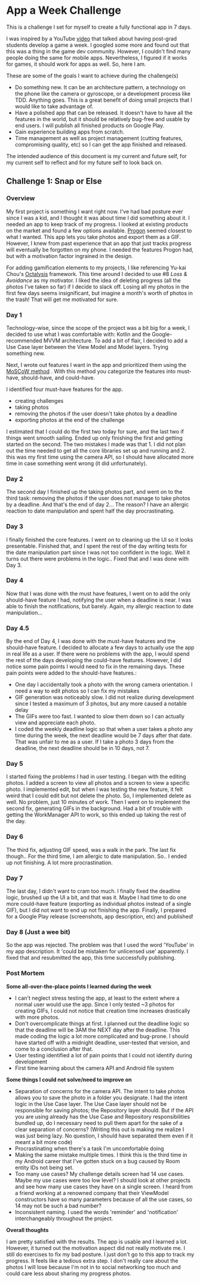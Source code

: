 # App a Week Challenge

This is a challenge I set for myself to create a fully functional app in 7 days.

I was inspired by a YouTube [video](https://www.youtube.com/watch?v=9O9Q8OVWrFA&t=1511s) that talked about having post-grad students develop a game a week. I googled some more and found out that this was a thing in the game dev community. However, I couldn't  find many people doing the same for mobile apps. Nevertheless, I figured if it works for games, it should work for apps as well. So, here I am.

These are some of the goals I want to achieve during the challenge(s)

- Do something new. It can be an architecture pattern, a technology on the phone like the camera or gyroscope, or a development process like TDD. Anything goes. This is a great benefit of doing small projects that I would like to take advantage of.
- Have a polished app that can be released. It doesn't have to have all the features in the world, but it should be relatively bug-free and usable by end users. I will publish all finished products on Google Play.
- Gain experience building apps from scratch.
- Time management as well as project management (cutting features, compromising quality, etc) so I can get the app finished and released.

The intended audience of this document is my current and future self, for my current self to reflect and for my future self to look back on.



## Challenge 1: Snap or Else

### Overview

My first project is something I want right now. I've had bad posture ever since I was a kid, and I thought it was about time I did something about it. I needed an app to keep track of my progress. I looked at existing products on the market and found a few options available. [Progon](https://play.google.com/store/apps/details?id=ch.rawi.progresstracker&hl=en) seemed closest to what I wanted. This app lets you take photos and export them as a GIF. However, I knew from past experience that an app that just tracks progress will eventually be forgotten on my phone. I needed the features Progon had, but with a motivation factor ingrained in the design.

For adding gamification elements to my projects, I like referencing Yu-kai Chou's [Octalysis](https://yukaichou.com/gamification-examples/octalysis-complete-gamification-framework/) framework. This time around I decided to use #8 *Loss & Avoidance* as my motivator. I liked the idea of deleting progress (all the photos I've taken so far) if I decide to slack off. Losing all my photos in the first few days seems insignificant, but imagine a month's worth of photos in the trash! That will get me motivated for sure.

### Day 1

Technology-wise, since the scope of the project was a bit big for a week, I decided to use what I was comfortable with: Kotlin and the Google-recommended MVVM architecture. To add a bit of flair, I decided to add a Use Case layer between the View Model and Model layers. Trying something new.

Next, I wrote out features I want in the app and prioritized them using the [MoSCoW method](https://en.wikipedia.org/wiki/MoSCoW_method#:~:text=The%20MoSCoW%20method%20is%20a,MoSCoW%20prioritization%20or%20MoSCoW%20analysis) . With this method you categorize the features into must-have, should-have, and could-have.

I identified four must-have features for the app. 

- creating challenges
- taking photos
- removing the photos if the user doesn't take photos by a deadline
- exporting photos at the end of the challenge

I estimated that I could do the first two today for sure, and the last two if things went smooth sailing. Ended up only finishing the first and getting started on the second. The two mistakes I made was that 1. I did not plan out the time needed to get all the core libraries set up and running and 2. this was my first time using the camera API, so I should have allocated more time in case something went wrong (it did unfortunately).

### Day 2

The second day I finished up the taking photos part, and went on to the third task: removing the photos if the user does not manage to take photos by a deadline. And that's the end of day 2... The reason? I have an allergic reaction to date manipulation and spent half the day procrastinating.

### Day 3

I finally finished the core features. I went on to cleaning up the UI so it looks presentable. Finished that, and I spent the rest of the day writing tests for the date manipulation part since I was not too confident in the logic. Well it turns out there were problems in the logic.. Fixed that and I was done with Day 3.

### Day 4

Now that I was done with the must have features, I went on to add the only should-have feature I had, notifying the user when a deadline is near. I was able to finish the notifications, but barely. Again, my allergic reaction to date manipulation...

### Day 4.5

By the end of Day 4, I was done with the must-have features and the should-have feature. I decided to allocate a few days to actually use the app in real life as a user. If there were no problems with the app, I would spend the rest of the days developing the could-have features. However, I did notice some pain points I would need to fix in the remaining days. These pain points were added to the should-have features.:

- One day I accidentally took a photo with the wrong camera orientation. I need a way to edit photos so I can fix my mistakes
- GIF generation was noticeably slow. I did not realize during development since I tested a maximum of 3 photos, but any more caused a notable delay
- The GIFs were too fast. I wanted to slow them down so I can actually view and appreciate each photo.
- I coded the weekly deadline logic so that when a user takes a photo any time during the week, the next deadline would be 7 days after that date. That was unfair to me as a user. If I take a photo 3 days from the deadline, the next deadline should be in 10 days, not 7.

### Day 5

I started fixing the problems I had in user testing. I began with the editing photos. I added a screen to view all photos and a screen to view a specific photo. I implemented edit, but when I was testing the new feature, it felt weird that I could edit but not delete the photo. So, I implemented delete as well. No problem, just 10 minutes of work. Then I went on to implement the second fix, generating GIFs in the background. Had a bit of trouble with getting the WorkManager API to work, so this ended up taking the rest of the day.

### Day 6

The third fix, adjusting GIF speed, was a walk in the park. The last fix though.. For the third time, I am allergic to date manipulation. So.. I ended up not finishing. A lot more procrastination.

### Day 7

The last day, I didn't want to cram too much. I finally fixed the deadline logic, brushed up the UI a bit, and that was it. Maybe I had time to do one more could-have feature (exporting as individual photos instead of a single GIF), but I did not want to end up not finishing the app. Finally, I prepared for a Google Play release (screenshots, app description, etc) and published!

 ### Day 8 (Just a wee bit)

So the app was rejected. The problem was that I used the word 'YouTube' in my app description. It 'could be mistaken for unlicensed use' apparently. I fixed that and resubmitted the app, this time successfully publishing.



### Post Mortem

**Some all-over-the-place points I learned during the week**

- I can't neglect stress testing the app, at least to the extent where a normal user would use the app. Since I only tested ~3 photos for creating GIFs, I could not notice that creation time increases drastically with more photos.
- Don't overcomplicate things at first. I planned out the deadline logic so that the deadline will be 3AM the  NEXT day after the deadline. This made coding the logic a lot more complicated and bug-prone. I should have started off with a midnight deadline, user-tested that version, and come to a conclusion after that.
- User testing identified a lot of pain points that I could not identify during development
- First time learning about the camera API and Android file system

**Some things I could not solve/need to improve on**

- Separation of concerns for the camera API. The intent to take photos allows you to save the photo in a folder you designate. I had the intent logic in the Use Case layer. The Use Case layer should not be responsible for saving photos; the Repository layer should. But if the API you are using already has the Use Case and Repository responsibilities bundled up, do I necessary need to pull them apart for the sake of a clear separation of concerns? (Writing this out is making me realize I was just being lazy. No question, I should have separated them even if it meant a bit more code)
- Procrastinating when there's a task I'm uncomfortable doing
- Making the same mistake multiple times. I think this is the third time in my Android career that I've gotten stuck on a bug caused by Room entity IDs not being set.
- Too many use cases? My challenge details screen had 14 use cases. Maybe my use cases were too low level? I should look at other projects and see how many use cases they have on a single screen. I heard from a friend working at a renowned company that their ViewModel constructors have so many parameters because of all the use cases, so 14 may not be such a bad number?
- Inconsistent naming. I used the words 'reminder' and 'notification' interchangeably throughout the project.

**Overall thoughts**

I am pretty satisfied with the results. The app is usable and I learned a lot. However, it turned out the motivation aspect did not really motivate me. I still do exercises to fix my bad posture. I just don't go to this app to track my progress. It feels like a tedious extra step. I don't really care about the photos I will lose because I'm not in to social networking too much and could care less about sharing my progress photos.